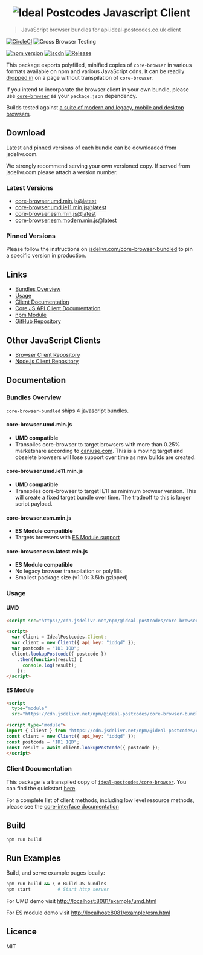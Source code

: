 <h1 align="center">
  <img src="https://img.ideal-postcodes.co.uk/Ideal%20Postcodes%20Browser%20Logo@3x.png" alt="Ideal Postcodes Javascript Client">
</h1>

> JavaScript browser bundles for api.ideal-postcodes.co.uk client

[![CircleCI](https://circleci.com/gh/ideal-postcodes/core-browser-bundled/tree/master.svg?style=svg)](https://circleci.com/gh/ideal-postcodes/core-browser-bundled/tree/master)
![Cross Browser Testing](https://github.com/ideal-postcodes/core-browser-bundled/workflows/Cross%20Browser%20Testing/badge.svg?branch=saucelabs)

[![npm version](https://badge.fury.io/js/%40ideal-postcodes%2Fcore-browser-bundled.svg)](https://badge.fury.io/js/%40ideal-postcodes%2Fcore-browser-bundled)
[![jscdn](https://badgen.net/jsdelivr/v/npm/@ideal-postcodes/core-browser-bundled)](https://cdn.jsdelivr.net/npm/@ideal-postcodes/core-browser-bundled/dist/)
[![Release](https://github.com/ideal-postcodes/core-browser-bundled/workflows/Release/badge.svg)](https://github.com/ideal-postcodes/core-browser-bundled/actions)

This package exports polyfilled, minified copies of `core-browser` in various formats available on npm and various JavaScript cdns. It can be readily [dropped in](#usage) on a page without transpilation of `core-browser`.

If you intend to incorporate the browser client in your own bundle, please use [`core-browser`](https://github.com/ideal-postcodes/core-browser) as your `package.json` dependency.

Builds tested against [a suite of modern and legacy, mobile and desktop browsers](https://github.com/ideal-postcodes/supported-browsers).

## Download

Latest and pinned versions of each bundle can be downloaded from jsdelivr.com.

We strongly recommend serving your own versioned copy. If served from jsdelivr.com please attach a version number.

### Latest Versions

- [core-browser.umd.min.js@latest](https://cdn.jsdelivr.net/npm/@ideal-postcodes/core-browser-bundled/dist/core-browser.umd.min.js)
- [core-browser.umd.ie11.min.js@latest](https://cdn.jsdelivr.net/npm/@ideal-postcodes/core-browser-bundled/dist/core-browser.umd.ie11.min.js)
- [core-browser.esm.min.js@latest](https://cdn.jsdelivr.net/npm/@ideal-postcodes/core-browser-bundled/dist/core-browser.esm.min.js)
- [core-browser.esm.modern.min.js@latest](https://cdn.jsdelivr.net/npm/@ideal-postcodes/core-browser-bundled/dist/core-browser.esm.modern.min.js)

### Pinned Versions

Please follow the instructions on [jsdelivr.com/core-browser-bundled](https://www.jsdelivr.com/package/npm/@ideal-postcodes/core-browser-bundled) to pin a specific version in production.

## Links

- [Bundles Overview](#bundles-overview)
- [Usage](#usage)
- [Client Documentation](https://core-interface.ideal-postcodes.dev/#documentation)
- [Core JS API Client Documentation](https://core-interface.ideal-postcodes.dev/)
- [npm Module](https://www.npmjs.com/package/@ideal-postcodes/core-browser-bundled)
- [GitHub Repository](https://github.com/ideal-postcodes/core-browser-bundled)

## Other JavaScript Clients

- [Browser Client Repository](https://github.com/ideal-postcodes/core-browser)
- [Node.js Client Repository](https://github.com/ideal-postcodes/core-node)

## Documentation

### Bundles Overview

`core-browser-bundled` ships 4 javascript bundles.

#### core-browser.umd.min.js

- **UMD compatible**
- Transpiles core-browser to target browsers with more than 0.25% marketshare according to [caniuse.com](https://caniuse.com/usage-table). This is a moving target and obselete browsers will lose support over time as new builds are created.

#### core-browser.umd.ie11.min.js

- **UMD compatible**
- Transpiles core-browser to target IE11 as minimum browser version. This will create a fixed target bundle over time. The tradeoff to this is larger script payload.

#### core-browser.esm.min.js

- **ES Module compatible**
- Targets browsers with [ES Module support](https://caniuse.com/#search=module)

#### core-browser.esm.latest.min.js

- **ES Module compatible**
- No legacy browser transpilation or polyfills
- Smallest package size (v1.1.0: 3.5kb gzipped)

### Usage

#### UMD

```html
<script src="https://cdn.jsdelivr.net/npm/@ideal-postcodes/core-browser-bundled/dist/core-browser.umd.min.js"></script>

<script>
  var Client = IdealPostcodes.Client;
  var client = new Client({ api_key: "iddqd" });
  var postcode = "ID1 1QD";
  client.lookupPostcode({ postcode })
    .then(function(result) {
      console.log(result);
    });
</script>
```

#### ES Module

```html
<script
  type="module"
  src="https://cdn.jsdelivr.net/npm/@ideal-postcodes/core-browser-bundled/dist/core-browser.esm.min.js"></script>

<script type="module">
import { Client } from "https://cdn.jsdelivr.net/npm/@ideal-postcodes/core-browser-bundled/dist/core-browser.esm.min.js";
const client = new Client({ api_key: "iddqd" });
const postcode = "ID1 1QD";
const result = await client.lookupPostcode({ postcode });
</script>
```

### Client Documentation

This package is a transpiled copy of [`ideal-postcodes/core-browser`](https://github.com/ideal-postcodes/core-browser). You can find the quickstart [here](https://github.com/ideal-postcodes/core-browser#quickstart).

For a complete list of client methods, including low level resource methods, please see the [core-interface documentation](https://core-interface.ideal-postcodes.dev/#documentation)

## Build

```bash
npm run build
```

## Run Examples

Build, and serve example pages locally:

```bash
npm run build && \ # Build JS bundles
npm start          # Start http server
```

For UMD demo visit [http://localhost:8081/example/umd.html](http://localhost:8081/example/umd.html)

For ES module demo visit [http://localhost:8081/example/esm.html](http://localhost:8081/example/esm.html)

## Licence

MIT
